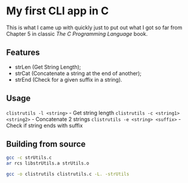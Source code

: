 # My first CLI app in C
This is what I came up with quickly just to put out what I got so far from Chapter 5 in classic *The C Programming Language* book.

## Features
- strLen (Get String Length);
- strCat (Concatenate a string at the end of another);
- strEnd (Check for a given suffix in a string).

## Usage
`clistrutils -l <string>`            - Get string length
`clistrutils -c <string1> <string2>` - Concatenate 2 strings
`clistrutils -e <string> <suffix>`   - Check if string ends with suffix

## Building from source
```sh
gcc -c strUtils.c
ar rcs libstrUtils.a strUtils.o

gcc -o clistrutils clistrutils.c -L. -strUtils
```
